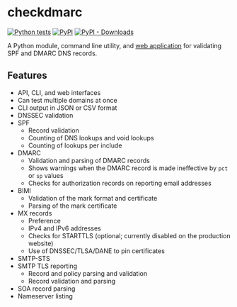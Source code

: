 # checkdmarc

[![Python tests](https://github.com/domainaware/checkdmarc/actions/workflows/python-tests.yaml/badge.svg)](https://github.com/domainaware/checkdmarc/actions/workflows/python-tests.yaml)
[![PyPI](https://img.shields.io/pypi/v/checkdmarc)](https://pypi.org/project/checkdmarc/)
[![PyPI - Downloads](https://img.shields.io/pypi/dm/checkdmarc?color=blue)](https://pypistats.org/packages/checkdmarc)

A Python module, command line utility, and [web application](https://github.com/domainaware/checkdmarc-web-frontend) for validating SPF and DMARC DNS records.

## Features

- API, CLI, and web interfaces
- Can test multiple domains at once
- CLI output in JSON or CSV format
- DNSSEC validation
- SPF
  - Record validation
  - Counting of DNS lookups and void lookups
  - Counting of lookups per include
- DMARC
  - Validation and parsing of DMARC records
  - Shows warnings when the DMARC record is made ineffective by `pct` or `sp` values
  - Checks for authorization records on reporting email addresses
- BIMI
  - Validation of the mark format and certificate
  - Parsing of the mark certificate
- MX records
  - Preference
  - IPv4 and IPv6 addresses
  - Checks for STARTTLS (optional; currently disabled on the production website)
  - Use of DNSSEC/TLSA/DANE to pin certificates
- SMTP-STS
- SMTP TLS reporting
  - Record and policy parsing and validation
  - Record validation and parsing
- SOA record parsing
- Nameserver listing
